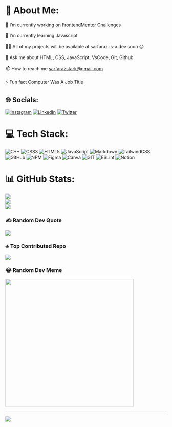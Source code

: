 # 💫 About Me:
<a align="right" href="https://api.daily.dev/devcards/v2/NNr90EP29.png?r=won&type=default" width="356" alt="Sarfaraz Stark's Dev Card" width="300" alt="Sarfaraz Alam's Dev Card" align="right" /></a>
🔭 I’m currently working on [FrontendMentor](https://www.frontendmentor.io/profile/sarfarazstark) Challenges<br><br>🌱 I’m currently learning Javascript<br><br>👨‍💻 All of my projects will be available at sarfaraz.is-a.dev soon 😉<br><br>💬 Ask me about HTML, CSS, JavaScript, VsCode, Git, Github<br><br>📫 How to reach me sarfarazstark@gmail.com<br><br>⚡ Fun fact Computer Was A Job Title


## 🌐 Socials:
[![Instagram](https://img.shields.io/badge/Instagram-%23E4405F.svg?logo=Instagram&logoColor=white)](https://instagram.com/sarfarazstark) [![LinkedIn](https://img.shields.io/badge/LinkedIn-%230077B5.svg?logo=linkedin&logoColor=white)](https://linkedin.com/in/sarfarazstark) [![Twitter](https://img.shields.io/badge/Twitter-%231DA1F2.svg?logo=Twitter&logoColor=white)](https://twitter.com/sarfaraz_stark) 

# 💻 Tech Stack:
![C++](https://img.shields.io/badge/c++-%2300599C.svg?style=for-the-badge&logo=c%2B%2B&logoColor=white) ![CSS3](https://img.shields.io/badge/css3-%231572B6.svg?style=for-the-badge&logo=css3&logoColor=white) ![HTML5](https://img.shields.io/badge/html5-%23E34F26.svg?style=for-the-badge&logo=html5&logoColor=white) ![JavaScript](https://img.shields.io/badge/javascript-%23323330.svg?style=for-the-badge&logo=javascript&logoColor=%23F7DF1E) ![Markdown](https://img.shields.io/badge/markdown-%23000000.svg?style=for-the-badge&logo=markdown&logoColor=white) ![TailwindCSS](https://img.shields.io/badge/tailwindcss-%2338B2AC.svg?style=for-the-badge&logo=tailwind-css&logoColor=white) ![GitHub](https://img.shields.io/badge/GitHub-%23121011.svg?style=for-the-badge&logo=github&logoColor=white) ![NPM](https://img.shields.io/badge/NPM-%23000000.svg?style=for-the-badge&logo=npm&logoColor=white) 	![Figma](https://img.shields.io/badge/figma-%23F24E1E.svg?style=for-the-badge&logo=figma&logoColor=white) ![Canva](https://img.shields.io/badge/Canva-%2300C4CC.svg?style=for-the-badge&logo=Canva&logoColor=white) ![GIT](https://img.shields.io/badge/Git-fc6d26?style=for-the-badge&logo=git&logoColor=white) ![ESLint](https://img.shields.io/badge/ESLint-4B3263?style=for-the-badge&logo=eslint&logoColor=white) ![Notion](https://img.shields.io/badge/Notion-%23000000.svg?style=for-the-badge&logo=notion&logoColor=white)
# 📊 GitHub Stats:
![](https://github-readme-stats.vercel.app/api?username=sarfarazstark&theme=dark&hide_border=false&include_all_commits=true&count_private=true&rank_progress=true)<br/>
![](https://github-readme-streak-stats.herokuapp.com/?user=sarfarazstark&theme=dark&hide_border=false)<br/>
![](https://github-readme-stats.vercel.app/api/top-langs/?username=sarfarazstark&theme=dark&hide_border=false&include_all_commits=true&count_private=true&layout=compact)

### ✍️ Random Dev Quote
![](https://quotes-github-readme.vercel.app/api?type=horizontal&theme=radical)

### 🔝 Top Contributed Repo
![](https://github-contributor-stats.vercel.app/api?username=sarfarazstark&limit=5&theme=dracula&combine_all_yearly_contributions=true)

### 😂 Random Dev Meme
<img src='https://randommeme-five.vercel.app/' style="height: 400px;"/>

---
[![](https://visitcount.itsvg.in/api?id=sarfarazstark&label=Visitors&pretty=false)](https://visitcount.itsvg.in)

  
<!-- Proudly created with GPRM ( https://gprm.itsvg.in ) -->
